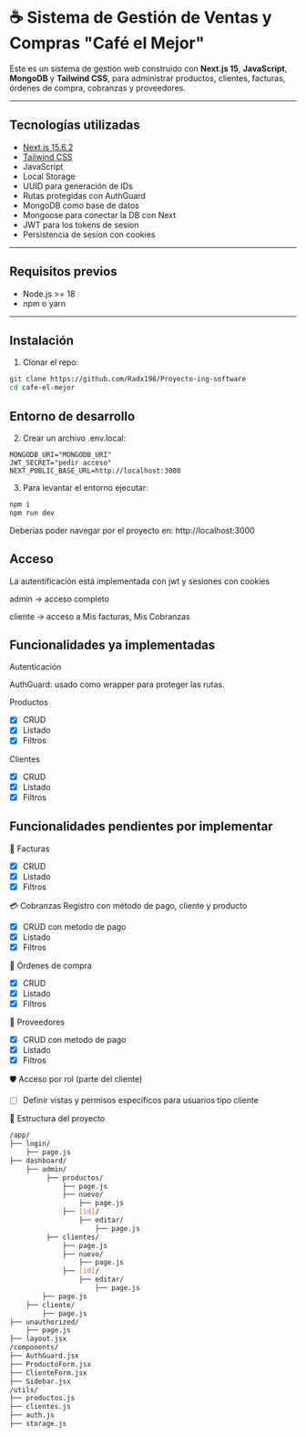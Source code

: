 # ☕ Sistema de Gestión de Ventas y Compras "Café el Mejor"

Este es un sistema de gestión web construido con **Next.js 15**, **JavaScript**, **MongoDB** y **Tailwind CSS**, para administrar productos, clientes, facturas, órdenes de compra, cobranzas y proveedores.

---

## Tecnologías utilizadas

- [Next.js 15.6.2](https://nextjs.org/)
- [Tailwind CSS](https://tailwindcss.com/)
- JavaScript
- Local Storage
- UUID para generación de IDs
- Rutas protegidas con AuthGuard
- MongoDB como base de datos
- Mongoose para conectar la DB con Next
- JWT para los tokens de sesion
- Persistencia de sesion con cookies

---

## Requisitos previos

- Node.js >= 18
- npm o yarn

---

## Instalación

1. Clonar el repo:

```bash
git clone https://github.com/Radx198/Proyecto-ing-software
cd cafe-el-mejor
```
## Entorno de desarrollo

2. Crear un archivo .env.local:

```.env.local
MONGODB_URI="MONGODB_URI"
JWT_SECRET="pedir acceso"
NEXT_PUBLIC_BASE_URL=http://localhost:3000
```
3. Para levantar el entorno ejecutar:

```bash
npm i
npm run dev
```
Deberías poder navegar por el proyecto en: http://localhost:3000

## Acceso
La autentificación está implementada con jwt y sesiones con cookies

admin → acceso completo

cliente → acceso a Mis facturas, Mis Cobranzas

## Funcionalidades ya implementadas
Autenticación

AuthGuard: usado como wrapper para proteger las rutas.

Productos
- [x]  CRUD
- [x]  Listado
- [x]  Filtros

Clientes
- [x]  CRUD
- [x]  Listado
- [x]  Filtros

## Funcionalidades pendientes por implementar
🧾 Facturas
- [x]  CRUD
- [x]  Listado
- [x]  Filtros

💳 Cobranzas
 Registro con método de pago, cliente y producto
- [x]  CRUD con metodo de pago
- [x]  Listado
- [x]  Filtros

📑 Órdenes de compra
- [x]  CRUD
- [x]  Listado
- [x]  Filtros

🚚 Proveedores
- [x]  CRUD con metodo de pago
- [x]  Listado
- [x]  Filtros

🛡 Acceso por rol (parte del cliente)
- [ ]  Definir vistas y permisos específicos para usuarios tipo cliente

📁 Estructura del proyecto

```bash
/app/
├── login/
    ├── page.js
├── dashboard/
    ├── admin/
         ├── productos/
             ├── page.js
             ├── nuevo/
                 ├── page.js
             ├── [id]/
                 ├── editar/
                     ├── page.js
         ├── clientes/
             ├── page.js
             ├── nuevo/
                 ├── page.js
             ├── [id]/
                 ├── editar/
                     ├── page.js
        ├── page.js
    ├── cliente/
        ├── page.js
├── unauthorized/
    ├── page.js
├── layout.jsx
/components/
├── AuthGuard.jsx
├── ProductoForm.jsx
├── ClienteForm.jsx
├── Sidebar.jsx
/utils/
├── productos.js
├── clientes.js
├── auth.js
├── storage.js
```
